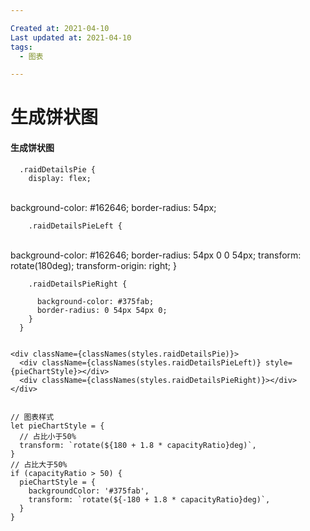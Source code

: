 ```yaml
---

Created at: 2021-04-10
Last updated at: 2021-04-10
tags: 
  - 图表

---
```


# 生成饼状图


#### 生成饼状图

      .raidDetailsPie {
    	display: flex;


​    	
    	background-color: #162646;
    	border-radius: 54px;
    
    	.raidDetailsPieLeft {


​    	  
    	  background-color: #162646;
    	  border-radius: 54px 0 0 54px;
    	  transform: rotate(180deg);
    	  transform-origin: right;
    	}
    
    	.raidDetailsPieRight {

    	  background-color: #375fab;
    	  border-radius: 0 54px 54px 0;
    	}
      }


    <div className={classNames(styles.raidDetailsPie)}>
      <div className={classNames(styles.raidDetailsPieLeft)} style={pieChartStyle}></div>
      <div className={classNames(styles.raidDetailsPieRight)}></div>
    </div>


    // 图表样式
    let pieChartStyle = {
      // 占比小于50%
      transform: `rotate(${180 + 1.8 * capacityRatio}deg)`,
    }
    // 占比大于50%
    if (capacityRatio > 50) {
      pieChartStyle = {
    	backgroundColor: '#375fab',
    	transform: `rotate(${-180 + 1.8 * capacityRatio}deg)`,
      }
    }

